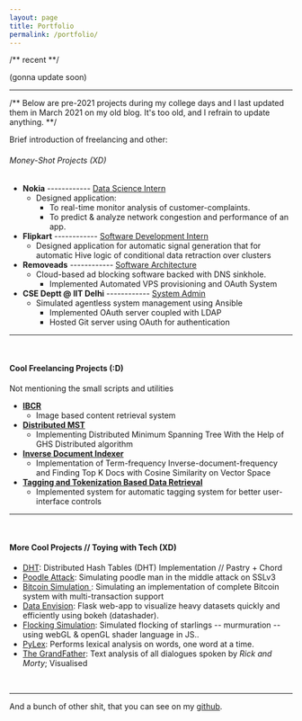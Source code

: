 ```yaml
---
layout: page
title: Portfolio
permalink: /portfolio/
---
```


/** recent **/

(gonna update soon)

----
/** Below are pre-2021 projects during my college days and I last updated them in March 2021 on my old blog. It's too old, and I refrain to update anything.
**/

Brief introduction of freelancing and other:

###### Money-Shot Projects (XD)

- <b>Nokia</b> ------------ <ins>Data Science Intern</ins>
  - Designed application:
    - To real-time monitor analysis of customer-complaints.
    - To predict & analyze network congestion and performance of an app.
- <b>Flipkart</b> ------------ <ins>Software Development Intern</ins>
  - Designed application for automatic signal generation that for automatic Hive logic of conditional data retraction over clusters
- <b>Removeads</b> ------------ <ins>Software Architecture</ins>
  - Cloud-based ad blocking software backed with DNS sinkhole.
    - Implemented Automated VPS provisioning and OAuth System
- <b>CSE Deptt @ IIT Delhi</b> ------------ <ins>System Admin</ins>
  - Simulated agentless system management using Ansible
    - Implemented OAuth server coupled with LDAP
    - Hosted Git server using OAuth for authentication

<hr>
<br>

#### Cool Freelancing Projects (:D)
Not mentioning the small scripts and utilities

- [<b>IBCR</b>](https://github.com/techcentaur/IBCR)
  - Image based content retrieval system
- [<b>Distributed MST</b>](https://github.com/techcentaur/Distributed-MST)
  - Implementing Distributed Minimum Spanning Tree With the Help of GHS Distributed algorithm
- [<b>Inverse Document Indexer</b>](https://github.com/techcentaur/TF-IDF)
  - Implementation of Term-frequency Inverse-document-frequency and Finding Top K Docs with Cosine Similarity on Vector Space
- [<b>Tagging and Tokenization Based Data Retrieval</b>](#)
  - Implemented system for automatic tagging system for better user-interface controls
<hr>
<br>

#### More Cool Projects // Toying with Tech (XD)

- [DHT](https://github.com/techcentaur/DHT): Distributed Hash Tables (DHT) Implementation // Pastry + Chord
- [Poodle Attack](https://github.com/techcentaur/poodle-attack): Simulating poodle man in the middle attack on SSLv3
- [Bitcoin Simulation
](https://github.com/techcentaur/Bitcoin-Simulation): Simulating an implementation of complete Bitcoin system with multi-transaction support
- [Data Envision](https://github.com/techcentaur/Data-Envision): Flask web-app to visualize heavy datasets quickly and efficiently using bokeh (datashader).
- [Flocking Simulation](https://github.com/techcentaur/Flocking-Simulation): Simulated flocking of starlings -- murmuration -- using webGL & openGL shader language in JS..
- [PyLex](https://github.com/techcentaur/PyLex): Performs lexical analysis on words, one word at a time.
- [The GrandFather](https://github.com/techcentaur/The-GrandFather): Text analysis of all dialogues spoken by _Rick and Morty_; Visualised

<br>
<hr>

And a bunch of other shit, that you can see on my [github](https://github.com/techcentaur/).

<!-- Place this tag in your head or just before your close body tag. -->
<script async defer src="https://buttons.github.io/buttons.js"></script>
